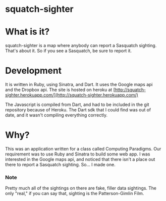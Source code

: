 squatch-sighter
===============

# What is it?

squatch-sighter is a map where anybody can report a Sasquatch sighting. That's about it. So if you see a Sasquatch, be sure to report it.

# Development

It is written in Ruby, using Sinatra, and Dart. It uses the Google maps api and the Dropbox api. The site is hosted on heroku at [http://squatch-sighter.herokuapp.com/](http://squatch-sighter.herokuapp.com/)

The Javascript is compiled from Dart, and had to be included in the git repository because of Heroku. The Dart sdk that I could find was out of date, and it wasn't compiling everything correctly.

# Why?

This was an application written for a class called Computing Paradigms. Our requirement was to use Ruby and Sinatra to build some web app. I was interested in the Google maps api, and noticed that there isn't a place out there to report a Sasquatch sighting. So... I made one.

### Note

Pretty much all of the sightings on there are fake, filler data sightings. The only "real," if you can say that, sighting is the Patterson-Gimlin Film.
